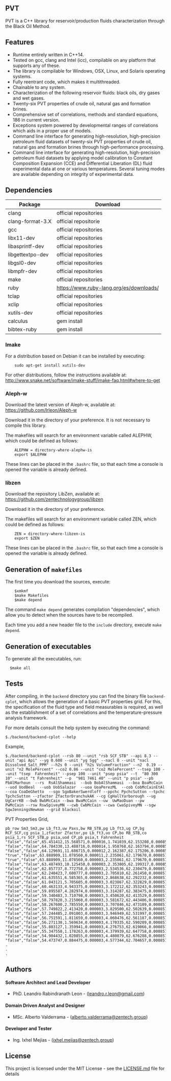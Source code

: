 ## PVT
PVT is a C++ library for reservoir/production fluids characterization through the Black Oil Method.

## Features
* Runtime entirely written in C++14.
* Tested on gcc, clang and Intel (icc), compilable on any platform that supports any of these.
* The library is compilable for Windows, OSX, Linux, and Solaris operating systems.
* Fully reentrant code, which makes it multithreaded.
* Chainable to any system.
* Characterization of the following reservoir fluids: black oils, dry gases and wet gases. 
* Twenty-six PVT properties of crude oil, natural gas and formation brines.
* Comprehensive set of correlations, methods and standard equations, 186 in current version.
* Exceptions system powered by developmental ranges of correlations which aids in a proper use of models.
* Command line interface for generating high-resolution, high-precision petroleum fluid datasets of twenty-six PVT properties of crude oil, natural gas and formation brines through high-performance processing.
* Command line interface for generating high-resolution, high-precision petroleum fluid datasets by applying model calibration to Constant Composition Expansion (CCE) and Differential Liberation (DL) fluid experimental data at one or various temperatures. Several tuning modes are available depending on integrity of experimental data.



## Dependencies 

| Package |  Download |
| ------------- | ------------- |
| clang | official repositories |
| clang-format-3.X | official repositorie |
| gcc |  official repositories |
| libx11-dev  | official repositories |
| libasprintf-dev |  official repositories |
| libgettextpo-dev  | official repositories |
| libgsl0-dev  | official repositories |
| libmpfr-dev  | official repositories |
| make | official repositories |
| ruby | https://www.ruby-lang.org/es/downloads/ |
| tclap | official repositories |
| xclip | official repositories |
| xutils-dev  | official repositories |
| calculus | gem install |
| bibtex-ruby | gem install |

### Imake

For a distribution based on Debian it can be installed by executing:
```
	sudo apt-get install xutils-dev
```
	
For other distributions, follow the instructions available at: http://www.snake.net/software/imake-stuff/imake-faq.html#where-to-get


### Aleph-w

Download the latest version of Aleph-w, available at: https://github.com/lrleon/Aleph-w

Download it in the directory of your preference. It is not necessary to compile this library. 

The makefiles will search for an environment variable called ALEPHW, which could be defined as follows:
```
	ALEPHW = directory-where-alephw-is
	export $ALEPHW
```
  
These lines can be placed in the `.bashrc` file, so that each time a console is opened the variable is already defined.

### libzen

Download the repository LibZen, available at: https://github.com/zentechnologygroup/libzen

Download it in the directory of your preference.

The makefiles will search for an environment variable called ZEN, which could be defined as follows:

```
	ZEN = directory-where-libzen-is
	export $ZEN
```
  
These lines can be placed in the `.bashrc` file, so that each time a console is opened the variable is already defined.


## Generation of `makefiles`

The first time you download the sources, execute:

```
	$xmkmf
	$make Makefiles
	$make depend
```

The command `make depend` generates compilation "dependencies", which allow you to detect when the sources have to be recompiled.

Each time you add a new header file to the `include` directory, execute `make depend`.

## Generation of executables

To generate all the executables, run:


```
  $make all
```


## Tests

After compiling, in the `backend` directory you can find the binary file `backend-cplot`, which allows the generation of a basic PVT properties grid. For this, the specification of the fluid type and field measurables is required, as well as the establishment of a set of correlations and the temperature-pressure analysis framework. 


For more details consult the help system by executing the command:
```
$./backend/backend-cplot --help
```

Example,
```
$./backend/backend-cplot --rsb 80 --unit "rsb SCF_STB" --api 8.3 --unit "api Api" --yg 0.608 --unit "yg Sgg" --nacl 0 --unit "nacl Dissolved_Salt_PPM" --h2s 0 --unit "h2s VolumeFraction" --n2  0.19 --unit "n2 MolePercent" --co2 0.86 --unit "co2 MolePercent" --tsep 100 --unit "tsep  Fahrenheit" --psep 100 --unit "psep psia" --t  "80 300 10" --unit "t Fahrenheit" --p  "981 7461 40" --unit "p psia" --pb  PbAlMarhoun  --rs  RsAlShammasi  --bob BobAlShammasi  --boa BoaMcCain  --uod UodBeal  --uob UobSalazar  --uoa UoaPerezML  --cob CobMcCainEtAl --coa CoaDeGhetto  --sgo SgoBakerSwerdloff --ppchc PpchcSutton --tpchc TpchcSutton --zfactor ZfactorDranchukAK --cg CgHallYarborough --ug UgCarrKB --bwb BwbMcCain --bwa BwaMcCain --uw  UwMaoDuan --pw  PwMcCain --rsw RswSpiveyMN --cwb CwbMcCain --cwa CwaSpiveyMN --sgw SgwJenningsNewman --grid blackoil   
```
PVT Properties Grid,

```
pb_row Sm3_Sm3,pw Lb_ft3,uw Paxs,bw RB_STB,pg Lb_ft3,ug CP,bg RCF_SCF,cg psia_1,zfactor Zfactor,po Lb_ft3,uo CP,bo RB_STB,co psia_1,rs SCF_STB,p psia,uod CP,pb psia,t Fahrenheit
"false","false",65.451412,15.568571,0.000016,1.741039,62.153208,0.000857,1.003456,3.412440,0.012560,0.013604,0.001142,0.874466,61.680502,9614.734060,1.033326,0.000123,77.969343,981.000000,1132853.078396,1375.228097,80.000000
"false","false",64.784330,13.488716,0.000014,1.958768,62.163794,0.000857,1.003285,4.074542,0.013143,0.011394,0.000987,0.856410,61.658756,8108.359538,1.033962,0.000098,80.000000,1147.153846,1132853.078396,1375.228097,80.000000
"false","false",64.129691,11.686715,0.000012,2.162387,62.175206,0.000857,1.003101,4.755778,0.013737,0.009761,0.000867,0.840009,61.658756,6867.098854,1.033962,0.000081,80.000000,1313.307692,1132853.078396,1375.228097,80.000000
"true","false",63.888909,11.078560,0.000011,2.235061,62.179670,0.000857,1.003029,5.013585,0.013961,0.009260,0.000829,0.834383,61.658756,6454.782447,1.033962,0.000076,80.000000,1375.228097,1132853.078396,1375.228097,80.000000
"true","false",63.888909,11.078560,0.000003,2.235061,62.179670,0.000857,1.003029,,,,,,61.658756,6454.782447,1.033962,0.000000,80.000000,1375.228097,1132853.078396,1375.228097,80.000000
"false","false",63.487493,10.125450,0.000003,2.353805,62.199317,0.000857,1.002712,,,,,,61.658756,6668.801460,1.033962,0.000000,80.000000,1479.461538,1132853.078396,1375.228097,80.000000
"false","false",62.857737,8.772758,0.000003,2.534536,62.230479,0.000857,1.002210,,,,,,61.658756,7009.959552,1.033962,0.000000,80.000000,1645.615385,1132853.078396,1375.228097,80.000000
"false","false",62.240423,7.600777,0.000003,2.705810,62.261450,0.000857,1.001711,,,,,,61.658756,7351.117644,1.033962,0.000000,80.000000,1811.769231,1132853.078396,1375.228097,80.000000
"false","false",61.635551,6.585365,0.000003,2.868638,62.292232,0.000857,1.001216,,,,,,61.658756,7692.275737,1.033962,0.000000,80.000000,1977.923077,1132853.078396,1375.228097,80.000000
"false","false",61.043121,5.705605,0.000003,3.023867,62.322829,0.000857,1.000725,,,,,,61.658756,8033.433829,1.033962,0.000000,80.000000,2144.076923,1132853.078396,1375.228097,80.000000
"false","false",60.463133,4.943375,0.000003,3.172212,62.353243,0.000857,1.000237,,,,,,61.658756,8374.591921,1.033962,0.000000,80.000000,2310.230769,1132853.078396,1375.228097,80.000000
"false","false",59.895587,4.282974,0.000003,3.314287,62.383475,0.000857,0.999752,,,,,,61.658756,8715.750014,1.033962,0.000000,80.000000,2476.384615,1132853.078396,1375.228097,80.000000
"false","false",59.340483,3.710798,0.000003,3.450620,62.413529,0.000857,0.999271,,,,,,61.658756,9056.908106,1.033962,0.000000,80.000000,2642.538462,1132853.078396,1375.228097,80.000000
"false","false",58.797820,3.215060,0.000003,3.581672,62.443406,0.000857,0.998792,,,,,,61.658756,9398.066198,1.033962,0.000000,80.000000,2808.692308,1132853.078396,1375.228097,80.000000
"false","false",58.267600,2.785550,0.000003,3.707846,62.473109,0.000857,0.998318,,,,,,61.658756,9739.224290,1.033962,0.000000,80.000000,2974.846154,1132853.078396,1375.228097,80.000000
"false","false",57.749822,2.413420,0.000003,3.829500,62.502639,0.000857,0.997846,,,,,,61.658756,10080.382383,1.033962,0.000000,80.000000,3141.000000,1132853.078396,1375.228097,80.000000
"false","false",57.244485,2.091003,0.000003,3.946949,62.531997,0.000857,0.997377,,,,,,61.658756,10421.540475,1.033962,0.000000,80.000000,3307.153846,1132853.078396,1375.228097,80.000000
"false","false",56.751591,1.811659,0.000003,4.060476,62.561187,0.000857,0.996912,,,,,,61.658756,10762.698567,1.033962,0.000000,80.000000,3473.307692,1132853.078396,1375.228097,80.000000
"false","false",56.271138,1.569634,0.000003,4.170335,62.590209,0.000857,0.996450,,,,,,61.658756,11103.856660,1.033962,0.000000,80.000000,3639.461538,1132853.078396,1375.228097,80.000000
"false","false",55.803127,1.359941,0.000003,4.276753,62.619066,0.000857,0.995991,,,,,,61.658756,11445.014752,1.033962,0.000000,80.000000,3805.615385,1132853.078396,1375.228097,80.000000
"false","false",55.347558,1.178263,0.000003,4.379939,62.647758,0.000857,0.995534,,,,,,61.658756,11786.172844,1.033962,0.000000,80.000000,3971.769231,1132853.078396,1375.228097,80.000000
"false","false",54.904432,1.020855,0.000003,4.480079,62.676288,0.000857,0.995081,,,,,,61.658756,12127.330937,1.033962,0.000000,80.000000,4137.923077,1132853.078396,1375.228097,80.000000
"false","false",54.473747,0.884475,0.000003,4.577344,62.704657,0.000857,0.994631,,,,,,61.658756,12468.489029,1.033962,0.000000,80.000000,4304.076923,1132853.078396,1375.228097,80.000000
.
.
.
```


## Authors

####  Software Architect and Lead Developer
* PhD. Leandro Rabindranath Leon - (leandro.r.leon@gmail.com)

#### Domain Driven Analyst and  Designer
* MSc. Alberto Valderrama - (alberto.valderrama@zentech.group)

#### Developer and Tester
* Ing. Ixhel Mejías -  (ixhel.mejias@zentech.group)


## License

This project is licensed under the MIT License - see the [LICENSE.md](LICENSE.md) file for details
